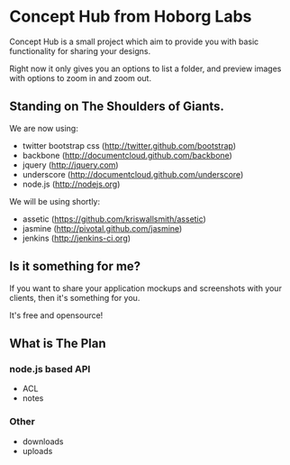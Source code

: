 # Concept Hub from Hoborg Labs

Concept Hub is a small project which aim to provide you with basic 
functionality for sharing your designs.

Right now it only gives you an options to list a folder, and preview
images with options to zoom in and zoom out.

## Standing on The Shoulders of Giants.

We are now using:

* twitter bootstrap css (http://twitter.github.com/bootstrap)
* backbone (http://documentcloud.github.com/backbone)
* jquery (http://jquery.com)
* underscore (http://documentcloud.github.com/underscore)
* node.js (http://nodejs.org)

We will be using shortly:

* assetic (https://github.com/kriswallsmith/assetic)
* jasmine (http://pivotal.github.com/jasmine)
* jenkins (http://jenkins-ci.org)


## Is it something for me?

If you want to share your application mockups and screenshots with your
clients, then it's something for you. 

It's free and opensource!


## What is The Plan

### node.js based API

* ACL
* notes

### Other

* downloads
* uploads
